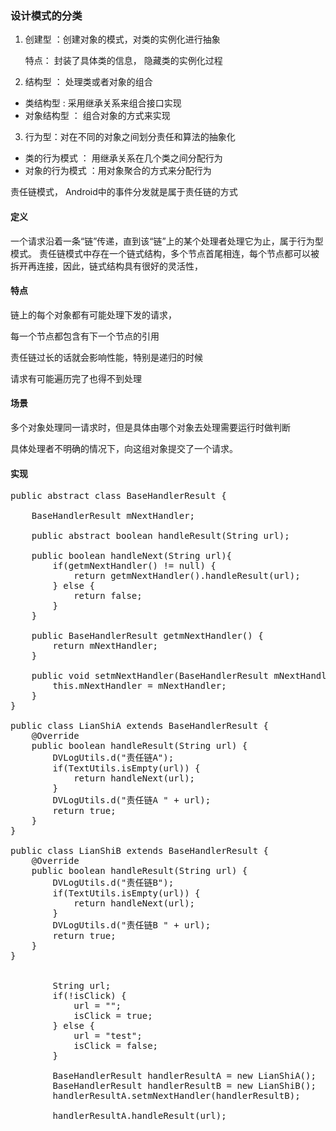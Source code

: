 
### 设计模式的分类
1. 创建型 ：创建对象的模式，对类的实例化进行抽象

   特点：
封装了具体类的信息，
隐藏类的实例化过程

2. 结构型 ： 处理类或者对象的组合

* 类结构型 : 采用继承关系来组合接口实现
* 对象结构型 ： 组合对象的方式来实现

3. 行为型：对在不同的对象之间划分责任和算法的抽象化

* 类的行为模式 ： 用继承关系在几个类之间分配行为
* 对象的行为模式 ：用对象聚合的方式来分配行为

责任链模式， Android中的事件分发就是属于责任链的方式

#### 定义 ####
一个请求沿着一条“链”传递，直到该“链”上的某个处理者处理它为止，属于行为型模式。
责任链模式中存在一个链式结构，多个节点首尾相连，每个节点都可以被拆开再连接，因此，链式结构具有很好的灵活性，

#### 特点 ####
链上的每个对象都有可能处理下发的请求，

每一个节点都包含有下一个节点的引用

责任链过长的话就会影响性能，特别是递归的时候

请求有可能遍历完了也得不到处理

#### 场景 ####
多个对象处理同一请求时，但是具体由哪个对象去处理需要运行时做判断

具体处理者不明确的情况下，向这组对象提交了一个请求。

#### 实现 ####
<pre>
public abstract class BaseHandlerResult {

    BaseHandlerResult mNextHandler;

    public abstract boolean handleResult(String url);

    public boolean handleNext(String url){
        if(getmNextHandler() != null) {
            return getmNextHandler().handleResult(url);
        } else {
            return false;
        }
    }

    public BaseHandlerResult getmNextHandler() {
        return mNextHandler;
    }

    public void setmNextHandler(BaseHandlerResult mNextHandler) {
        this.mNextHandler = mNextHandler;
    }
}

public class LianShiA extends BaseHandlerResult {
    @Override
    public boolean handleResult(String url) {
        DVLogUtils.d("责任链A");
        if(TextUtils.isEmpty(url)) {
            return handleNext(url);
        }
        DVLogUtils.d("责任链A " + url);
        return true;
    }
}

public class LianShiB extends BaseHandlerResult {
    @Override
    public boolean handleResult(String url) {
        DVLogUtils.d("责任链B");
        if(TextUtils.isEmpty(url)) {
            return handleNext(url);
        }
        DVLogUtils.d("责任链B " + url);
        return true;
    }
}


        String url;
        if(!isClick) {
            url = "";
            isClick = true;
        } else {
            url = "test";
            isClick = false;
        }

        BaseHandlerResult handlerResultA = new LianShiA();
        BaseHandlerResult handlerResultB = new LianShiB();
        handlerResultA.setmNextHandler(handlerResultB);

        handlerResultA.handleResult(url);
</pre>


